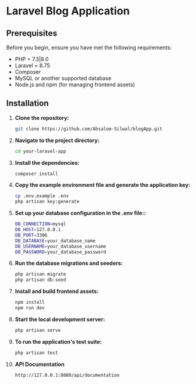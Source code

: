 # Laravel Blog Application

## Prerequisites

Before you begin, ensure you have met the following requirements:

- PHP = 7.3|8.0
- Laravel = 8.75
- Composer
- MySQL or another supported database
- Node.js and npm (for managing frontend assets)

## Installation

1. **Clone the repository:**

   ```bash
   git clone https://github.com/Absalom-Silwal/blogApp.git

2. **Navigate to the project directory:**
    ```bash
    cd your-laravel-app

3. **Install the dependencies:**
    ```bash
    composer install

4. **Copy the example environment file and generate the application key:**
    ```bash
    cp .env.example .env
    php artisan key:generate

5. **Set up your database configuration in the .env file::**
    ```bash
    DB_CONNECTION=mysql
    DB_HOST=127.0.0.1
    DB_PORT=3306
    DB_DATABASE=your_database_name
    DB_USERNAME=your_database_username
    DB_PASSWORD=your_database_password

6. **Run the database migrations and seeders:**
    ```bash
    php artisan migrate
    php artisan db:seed

7. **Install and build frontend assets:**
    ```bash
    npm install
    npm run dev


8. **Start the local development server:**
    ```bash
    php artisan serve

9. **To run the application's test suite:**
    ```bash
    php artisan test

10. **API Documentation**
    ```bash
    http://127.0.0.1:8000/api/documentation